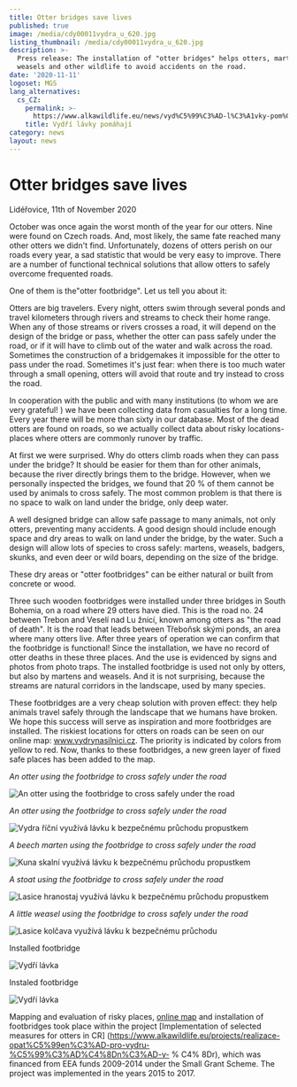 ```yaml
---
title: Otter bridges save lives
published: true
image: /media/cdy00011vydra_u_620.jpg
listing_thumbnail: /media/cdy00011vydra_u_620.jpg
description: >-
  Press release: The installation of "otter bridges" helps otters, martens,
  weasels and other wildlife to avoid accidents on the road.
date: '2020-11-11'
logoset: MGS
lang_alternatives:
  cs_CZ:
    permalink: >-
      https://www.alkawildlife.eu/news/vyd%C5%99%C3%AD-l%C3%A1vky-pom%C3%A1haj%C3%AD
    title: Vydří lávky pomáhají
category: news
layout: news
---
```

# Otter bridges save lives

Lidéřovice, 11th of November 2020

October was once again the worst month of the year for our otters. Nine were found on Czech roads. And, most likely, the same fate reached many other otters we didn't find.
 Unfortunately, dozens of otters perish on our roads every year, a sad statistic that would be very easy to improve. There are a number of functional technical solutions that allow otters to safely overcome frequented roads.

One of them is the"otter footbridge". Let us tell you about it:

Otters are big travelers. Every night, otters swim through several ponds and travel kilometers through rivers and streams to check their home range. When any of those streams or rivers crosses a road, it will depend on the design of the bridge or pass, whether the otter can pass safely under the road, or if it will have to climb out of the water and walk across the road. Sometimes the construction of a bridgemakes it impossible for the otter to pass under the road. Sometimes it's just fear: when there is too much water through a small opening, otters will avoid that route and try instead to cross the road.

In cooperation with the public and with many institutions (to whom we are very grateful! ) we have been collecting data from casualties for a long time. Every year there will be more than sixty in our database. Most of the dead otters are found on roads, so we actually collect data about risky locations- places where otters are commonly runover by traffic.

At first we were surprised. Why do otters climb roads when they can pass under the bridge? It should be easier for them than for other animals, because the river directly brings them to the bridge. However, when we personally inspected the bridges, we found that 20 % of them cannot be used by animals to cross safely. The most common problem is that there is no space to walk on land under the bridge, only deep water.

A well designed bridge can allow safe passage to many animals, not only otters, preventing many accidents. A good design should include enough space and dry areas to walk on land under the bridge, by the water. Such a design will allow lots of species to cross safely: martens, weasels, badgers, skunks, and even deer or wild boars, depending on the size of the bridge.

These dry areas or "otter footbridges" can be either natural or built from concrete or wood.

Three such wooden footbridges were installed under three bridges in South Bohemia, on a road where 29 otters have died. This is the road no. 24 between Trebon and Veselí nad Lu žnicí, known among otters as "the road of death". It is the road that leads between Třeboňsk skými ponds, an area where many otters live. After three years of operation we can confirm that the footbridge is functional! Since the installation, we have no record of otter deaths in these three places. And the use is evidenced by signs and photos from photo traps. The installed footbridge is used not only by otters, but also by martens and weasels. And it is not surprising, because the streams are natural corridors in the landscape, used by many species.

These footbridges are a very cheap solution with proven effect: they help animals travel safely through the landscape that we humans have broken. We hope this success will serve as inspiration and more footbridges are installed. The riskiest locations for otters on roads can be seen on our online map: www.vydrynasilnici.cz. The priority is indicated by colors from yellow to red. Now, thanks to these footbridges, a new green layer of fixed safe places has been added to the map.

_An otter using the footbridge to cross safely under the road_

![An otter using the footbridge to cross safely under the road](/media/cdy00037vydra_u_620.jpg "Vydří lávka s vydrou")

_An otter using the footbridge to cross safely under the road_

![Vydra říční využívá lávku k bezpečnému průchodu propustkem](/media/dscf0013vydra_u_620.jpg "Vydří lávka s vydrou")

_A beech marten using the footbridge to cross safely under the road_

![Kuna skalní využívá lávku k bezpečnému průchodu propustkem](/media/cdy00002_620.jpg "Vydří lávka s kunou")

_A stoat using the footbridge to cross safely under the road_ 

![Lasice hranostaj využívá lávku k bezpečnému průchodu propustkem ](/media/cdy00009_u_620.jpg "Vydří lávka s lasičkou")

_A little weasel using the footbridge to cross safely under the road_ 

![Lasice kolčava využívá lávku k bezpečnému průchodu ](/media/lávka_lasice-kolcava_620.jpg "Vydří lávka s lasičkou")

Installed footbridge

![Vydří lávka](/media/dscn0804_620.jpg "Vydří lávka")

Instaled footbridge

![Vydří lávka](/media/img_1165_620.jpg "vydří lávka")

Mapping and evaluation of risky places, [online map](http://www.vydrynasilnici.cz/cs?layers=35,42,41,40,94) and installation of footbridges took place within the project \[Implementation of selected measures for otters in CR] (https://www.alkawildlife.eu/projects/realizace-opat%C5%99en%C3%AD-pro-vydru-%C5%99%C3%AD%C4%8Dn%C3%AD-v- % C4% 8Dr), which was financed from EEA funds 2009-2014 under the Small Grant Scheme. The project was implemented in the years 2015 to 2017.
